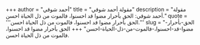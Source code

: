+++
author = "أحمد شوقي"
title = "مقولة أحمد شوقي"
description = "مقولة أحمد شوقي: الحق بأحرار مضوا قد احسنوا، فالموت من ذل الحياة احسن."
quote = '''الحق بأحرار مضوا قد احسنوا، فالموت من ذل الحياة احسن.'''
slug = "الحق-بأحرار-مضوا-قد-احسنوا،-فالموت-من-ذل-الحياة-احسن"
+++
الحق بأحرار مضوا قد احسنوا، فالموت من ذل الحياة احسن.

